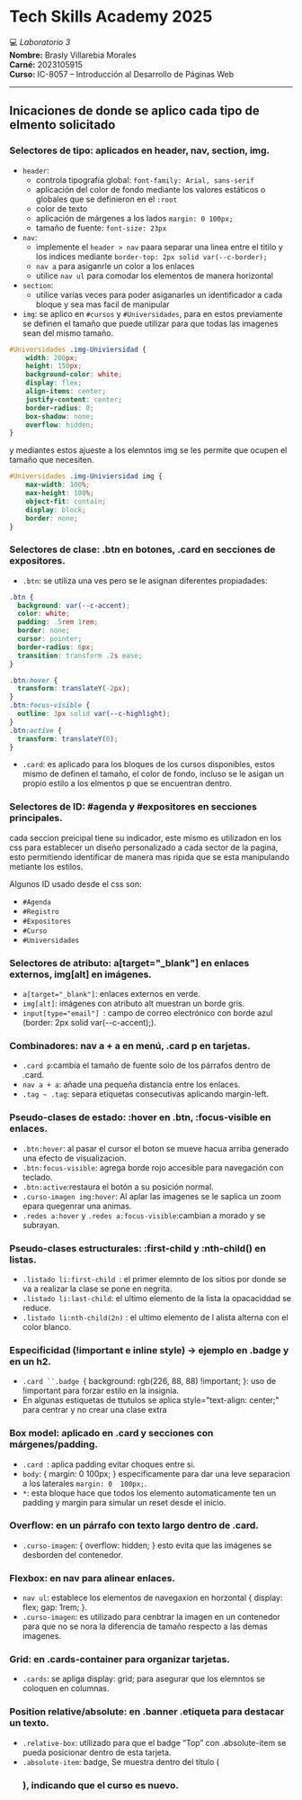 # Tech Skills Academy 2025
💻 *Laboratorio 3*  
**Nombre:** Brasly Villarebia Morales  
**Carné:** 2023105915  
**Curso:** IC-8057 – Introducción al Desarrollo de Páginas Web

---

## Inicaciones de donde se aplico cada tipo de elmento solicitado 

### Selectores de tipo: aplicados en header, nav, section, img.
- `header`:
  - controla tipografía global: `font-family: Arial, sans-serif`
  - aplicación del color de fondo mediante los valores estáticos o globales que se definieron en el `:root`
  - color de texto 
  - aplicación de márgenes a los lados `margin: 0 100px;`
  - tamaño de fuente: `font-size: 23px`
- `nav`:
  - implemente el `header > nav` paara separar una linea entre el titilo y los indices mediante `border-top: 2px solid var(--c-border);`
  - `nav a` para asiganrle un color a  los enlaces 
  - utilice `nav ul` para comodar los elementos de manera horizontal 
- `section`:
  - utilice varias veces para poder asiganarles un identificador a cada bloque y sea mas facil de manipular
- `img`: se aplico en `#cursos` y `#Universidades`, para en estos previamente se definen el tamaño que puede utilizar para que todas las imagenes sean del mismo tamaño.
```css
#Universidades .img-Univiersidad {
    width: 200px;
    height: 150px;
    background-color: white; 
    display: flex;
    align-items: center;
    justify-content: center;
    border-radius: 0; 
    box-shadow: none; 
    overflow: hidden;
}
```
y mediantes estos ajueste a los elemntos img se les permite que ocupen el tamaño que necesiten.
```css
#Universidades .img-Univiersidad img {
    max-width: 100%;
    max-height: 100%;
    object-fit: contain; 
    display: block;
    border: none; 
}
```


### Selectores de clase: .btn en botones, .card en secciones de expositores.
- `.btn`: se utiliza una ves pero se le asignan diferentes propiadades:
```css
.btn {
  background: var(--c-accent);
  color: white;
  padding: .5rem 1rem;
  border: none;
  cursor: pointer;
  border-radius: 6px;
  transition: transform .2s ease;
}

.btn:hover {
  transform: translateY(-2px);
}
.btn:focus-visible {
  outline: 3px solid var(--c-highlight);
}
.btn:active {
  transform: translateY(0);
}
```
- `.card`: es aplicado para los bloques de los cursos disponibles, estos mismo de definen el tamaño, el color de fondo, incluso se le asigan un propio estilo a los elmentos p que se encuentran dentro.

### Selectores de ID: #agenda y #expositores en secciones principales.
cada seccion preicipal tiene su indicador, este mismo es utilizadon en los css para establecer un diseño personalizado a cada sector de la pagina, esto permitiendo identificar de manera mas ripida que se esta manipulando metiante los estilos.

Algunos ID usado desde el css son:
- `#Agenda`
- `#Registro`
- `#Expositores`
- `#Curso`
- `#Universidades`

### Selectores de atributo: a[target="_blank"] en enlaces externos, img[alt] en imágenes.

- `a[target="_blank"]`: enlaces externos en verde.
- `img[alt]`: imágenes con atributo alt muestran un borde gris.
- `input[type="email"] `: campo de correo electrónico con borde azul (border: 2px solid var(--c-accent);).

### Combinadores: nav a + a en menú, .card p en tarjetas.
- `.card p`:cambia el tamaño de fuente solo de los párrafos dentro de .card.
- `nav a + a`: añade una pequeña distancia entre los enlaces.
- `.tag ~ .tag`: separa etiquetas consecutivas aplicando margin-left.

### Pseudo-clases de estado: :hover en .btn, :focus-visible en enlaces.
- `.btn:hover`: al pasar el cursor el boton se mueve hacua arriba generado una efecto de visualizacion.
- `.btn:focus-visible`: agrega borde rojo accesible para navegación con teclado.
- `.btn:active`:restaura el botón a su posición normal.
- `.curso-imagen img:hover`: Al aplar las imagenes se le saplica un zoom epara quegenrar una animas.
- `.redes a:hover` y `.redes a:focus-visible`:cambian a morado y se subrayan.

### Pseudo-clases estructurales: :first-child y :nth-child() en listas.
- `.listado li:first-child `: el primer elemnto de los sitios por donde se va a realizar la clase se pone en negrita.
- `.listado li:last-child`: el ultimo elemento de la lista la opacaciddad se reduce.
- `.listado li:nth-child(2n)` : el ultimo elemento de l alista alterna con el color blanco.

### Especificidad (!important e inline style) → ejemplo en .badge y en un h2.
- `.card ``.badge `{ background: rgb(226, 88, 88) !important; }: uso de !important para forzar estilo en la insignia.
- En algunas estiquetas de ttutulos se aplica  style="text-align: center;" para centrar y no crear una clase extra 


### Box model: aplicado en .card y secciones con márgenes/padding.
- `.card `: aplica padding evitar choques entre si.
- `body`: { margin: 0 100px; }  especificamente para dar una leve separacion a los laterales `margin: 0  100px;`.
- `*`: esta bloque hace que todos los elemento automaticamente ten un padding y margin para simular un reset desde el inicio.

### Overflow: en un párrafo con texto largo dentro de .card.
- `.curso-imagen`: { overflow: hidden; } esto evita que las imágenes se desborden del contenedor.
### Flexbox: en nav para alinear enlaces.
- `nav ul`: establece los elementos de navegaxion en horzontal { display: flex; gap: 1rem; }.
- `.curso-imagen`: es utilizado para cenbtrar la imagen en un contenedor para que no se nora la diferencia de tamaño respecto a las demas imagenes.


### Grid: en .cards-container para organizar tarjetas.
- `.cards`: se apliga display: grid; para asegurar que los elemntos se coloquen en columnas.


### Position relative/absolute: en .banner .etiqueta para destacar un texto.
- `.relative-box`: utilizado para que el badge “Top” con .absolute-item se pueda posicionar dentro de esta tarjeta.
- `.absolute-item`: badge, Se muestra dentro del título (<h3>), indicando que el curso es nuevo.

















